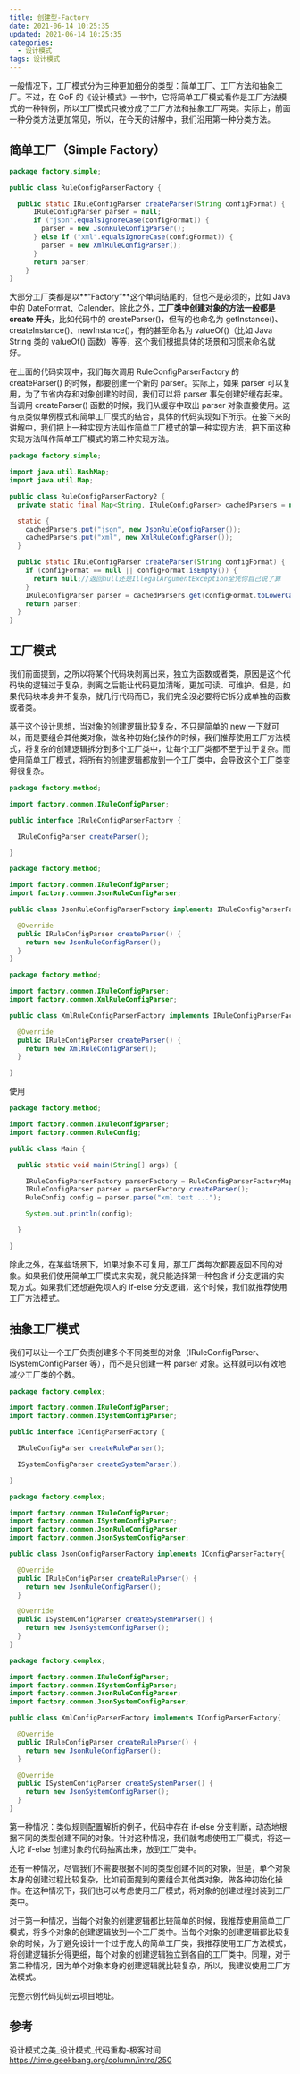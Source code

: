 ```yaml
---
title: 创建型-Factory
date: 2021-06-14 10:25:35
updated: 2021-06-14 10:25:35
categories:
  - 设计模式
tags: 设计模式
---
```


一般情况下，工厂模式分为三种更加细分的类型：简单工厂、工厂方法和抽象工厂。不过，在 GoF 的《设计模式》一书中，它将简单工厂模式看作是工厂方法模式的一种特例，所以工厂模式只被分成了工厂方法和抽象工厂两类。实际上，前面一种分类方法更加常见，所以，在今天的讲解中，我们沿用第一种分类方法。

## 简单工厂（Simple Factory）

```java
package factory.simple;

public class RuleConfigParserFactory {

  public static IRuleConfigParser createParser(String configFormat) {
      IRuleConfigParser parser = null;
      if ("json".equalsIgnoreCase(configFormat)) {
        parser = new JsonRuleConfigParser();
      } else if ("xml".equalsIgnoreCase(configFormat)) {
        parser = new XmlRuleConfigParser();
      }
      return parser;
    }
}
```

<!-- more -->

大部分工厂类都是以**“Factory”**这个单词结尾的，但也不是必须的，比如 Java 中的 DateFormat、Calender。除此之外，**工厂类中创建对象的方法一般都是 create 开头**，比如代码中的 createParser()，但有的也命名为 getInstance()、createInstance()、newInstance()，有的甚至命名为 valueOf()（比如 Java String 类的 valueOf() 函数）等等，这个我们根据具体的场景和习惯来命名就好。

在上面的代码实现中，我们每次调用 RuleConfigParserFactory 的 createParser() 的时候，都要创建一个新的 parser。实际上，如果 parser 可以复用，为了节省内存和对象创建的时间，我们可以将 parser 事先创建好缓存起来。当调用 createParser() 函数的时候，我们从缓存中取出 parser 对象直接使用。这有点类似单例模式和简单工厂模式的结合，具体的代码实现如下所示。在接下来的讲解中，我们把上一种实现方法叫作简单工厂模式的第一种实现方法，把下面这种实现方法叫作简单工厂模式的第二种实现方法。

```java
package factory.simple;

import java.util.HashMap;
import java.util.Map;

public class RuleConfigParserFactory2 {
  private static final Map<String, IRuleConfigParser> cachedParsers = new HashMap<>();

  static {
    cachedParsers.put("json", new JsonRuleConfigParser());
    cachedParsers.put("xml", new XmlRuleConfigParser());
  }

  public static IRuleConfigParser createParser(String configFormat) {
    if (configFormat == null || configFormat.isEmpty()) {
      return null;//返回null还是IllegalArgumentException全凭你自己说了算
    }
    IRuleConfigParser parser = cachedParsers.get(configFormat.toLowerCase());
    return parser;
  }
}
```

## 工厂模式

我们前面提到，之所以将某个代码块剥离出来，独立为函数或者类，原因是这个代码块的逻辑过于复杂，剥离之后能让代码更加清晰，更加可读、可维护。但是，如果代码块本身并不复杂，就几行代码而已，我们完全没必要将它拆分成单独的函数或者类。

基于这个设计思想，当对象的创建逻辑比较复杂，不只是简单的 new 一下就可以，而是要组合其他类对象，做各种初始化操作的时候，我们推荐使用工厂方法模式，将复杂的创建逻辑拆分到多个工厂类中，让每个工厂类都不至于过于复杂。而使用简单工厂模式，将所有的创建逻辑都放到一个工厂类中，会导致这个工厂类变得很复杂。

```java
package factory.method;

import factory.common.IRuleConfigParser;

public interface IRuleConfigParserFactory {

  IRuleConfigParser createParser();

}
```

```java
package factory.method;

import factory.common.IRuleConfigParser;
import factory.common.JsonRuleConfigParser;

public class JsonRuleConfigParserFactory implements IRuleConfigParserFactory{

  @Override
  public IRuleConfigParser createParser() {
    return new JsonRuleConfigParser();
  }
}
```

```java
package factory.method;

import factory.common.IRuleConfigParser;
import factory.common.XmlRuleConfigParser;

public class XmlRuleConfigParserFactory implements IRuleConfigParserFactory{

  @Override
  public IRuleConfigParser createParser() {
    return new XmlRuleConfigParser();
  }

}
```

使用

```java
package factory.method;

import factory.common.IRuleConfigParser;
import factory.common.RuleConfig;

public class Main {

  public static void main(String[] args) {

    IRuleConfigParserFactory parserFactory = RuleConfigParserFactoryMap.getParserFactory("xml");
    IRuleConfigParser parser = parserFactory.createParser();
    RuleConfig config = parser.parse("xml text ...");

    System.out.println(config);

  }

}
```

除此之外，在某些场景下，如果对象不可复用，那工厂类每次都要返回不同的对象。如果我们使用简单工厂模式来实现，就只能选择第一种包含 if 分支逻辑的实现方式。如果我们还想避免烦人的 if-else 分支逻辑，这个时候，我们就推荐使用工厂方法模式。

## 抽象工厂模式

我们可以让一个工厂负责创建多个不同类型的对象（IRuleConfigParser、ISystemConfigParser 等），而不是只创建一种 parser 对象。这样就可以有效地减少工厂类的个数。

```java
package factory.complex;

import factory.common.IRuleConfigParser;
import factory.common.ISystemConfigParser;

public interface IConfigParserFactory {

  IRuleConfigParser createRuleParser();

  ISystemConfigParser createSystemParser();

}
```

```java
package factory.complex;

import factory.common.IRuleConfigParser;
import factory.common.ISystemConfigParser;
import factory.common.JsonRuleConfigParser;
import factory.common.JsonSystemConfigParser;

public class JsonConfigParserFactory implements IConfigParserFactory{

  @Override
  public IRuleConfigParser createRuleParser() {
    return new JsonRuleConfigParser();
  }

  @Override
  public ISystemConfigParser createSystemParser() {
    return new JsonSystemConfigParser();
  }
}
```

```java
package factory.complex;

import factory.common.IRuleConfigParser;
import factory.common.ISystemConfigParser;
import factory.common.JsonRuleConfigParser;
import factory.common.JsonSystemConfigParser;

public class XmlConfigParserFactory implements IConfigParserFactory{

  @Override
  public IRuleConfigParser createRuleParser() {
    return new JsonRuleConfigParser();
  }

  @Override
  public ISystemConfigParser createSystemParser() {
    return new JsonSystemConfigParser();
  }
}
```

第一种情况：类似规则配置解析的例子，代码中存在 if-else 分支判断，动态地根据不同的类型创建不同的对象。针对这种情况，我们就考虑使用工厂模式，将这一大坨 if-else 创建对象的代码抽离出来，放到工厂类中。

还有一种情况，尽管我们不需要根据不同的类型创建不同的对象，但是，单个对象本身的创建过程比较复杂，比如前面提到的要组合其他类对象，做各种初始化操作。在这种情况下，我们也可以考虑使用工厂模式，将对象的创建过程封装到工厂类中。

对于第一种情况，当每个对象的创建逻辑都比较简单的时候，我推荐使用简单工厂模式，将多个对象的创建逻辑放到一个工厂类中。当每个对象的创建逻辑都比较复杂的时候，为了避免设计一个过于庞大的简单工厂类，我推荐使用工厂方法模式，将创建逻辑拆分得更细，每个对象的创建逻辑独立到各自的工厂类中。同理，对于第二种情况，因为单个对象本身的创建逻辑就比较复杂，所以，我建议使用工厂方法模式。

完整示例代码见码云项目地址。

## 参考

设计模式之美_设计模式_代码重构-极客时间
<https://time.geekbang.org/column/intro/250>
